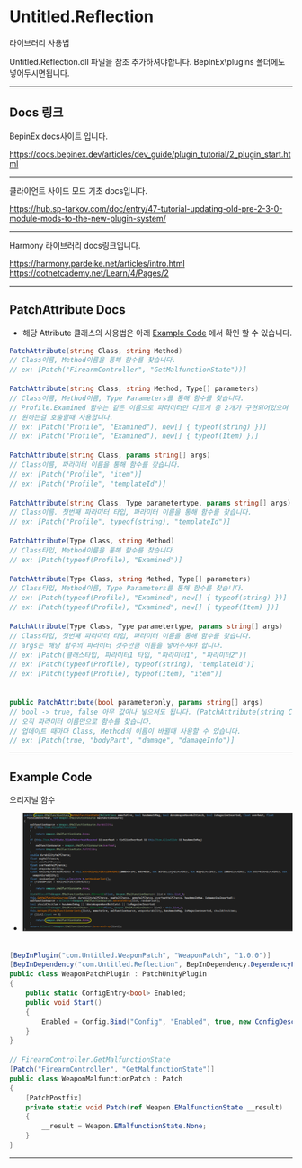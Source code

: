 # Untitled.Reflection

라이브러리 사용법

Untitled.Reflection.dll 파일을 참조 추가하셔야합니다.
BepInEx\plugins 폴더에도 넣어두시면됩니다.

---

## Docs 링크

BepinEx docs사이트 입니다.

<https://docs.bepinex.dev/articles/dev_guide/plugin_tutorial/2_plugin_start.html>

---

클라이언트 사이드 모드 기초 docs입니다.

<https://hub.sp-tarkov.com/doc/entry/47-tutorial-updating-old-pre-2-3-0-module-mods-to-the-new-plugin-system/>

---

Harmony 라이브러리 docs링크입니다.

<https://harmony.pardeike.net/articles/intro.html>
<https://dotnetcademy.net/Learn/4/Pages/2>

---

## PatchAttribute Docs

* 해당 Attribute 클래스의 사용법은 아래 [Example Code](#Example-Code) 에서 확인 할 수 있습니다.

```c#
PatchAttribute(string Class, string Method)
// Class이름, Method이름을 통해 함수를 찾습니다.
// ex: [Patch("FirearmController", "GetMalfunctionState"))]

PatchAttribute(string Class, string Method, Type[] parameters)
// Class이름, Method이름, Type Parameters를 통해 함수를 찾습니다.
// Profile.Examined 함수는 같은 이름으로 파라미터만 다르게 총 2개가 구현되어있으며 해당 함수중
// 원하는걸 호출할때 사용합니다.
// ex: [Patch("Profile", "Examined"), new[] { typeof(string) })]
// ex: [Patch("Profile", "Examined"), new[] { typeof(Item) })]

PatchAttribute(string Class, params string[] args)
// Class이름, 파라미터 이름을 통해 함수를 찾습니다.
// ex: [Patch("Profile", "item")]
// ex: [Patch("Profile", "templateId")]

PatchAttribute(string Class, Type parametertype, params string[] args)
// Class이름. 첫번째 파라미터 타입, 파라미터 이름을 통해 함수를 찾습니다.
// ex: [Patch("Profile", typeof(string), "templateId")]

PatchAttribute(Type Class, string Method)
// Class타입, Method이름을 통해 함수를 찾습니다.
// ex: [Patch(typeof(Profile), "Examined")]

PatchAttribute(Type Class, string Method, Type[] parameters)
// Class타입, Method이름, Type Parameters를 통해 함수를 찾습니다.
// ex: [Patch(typeof(Profile), "Examined", new[] { typeof(string) })]
// ex: [Patch(typeof(Profile), "Examined", new[] { typeof(Item) })]

PatchAttribute(Type Class, Type parametertype, params string[] args)
// Class타입, 첫번째 파라미터 타입, 파라미터 이름을 통해 함수를 찾습니다.
// args는 해당 함수의 파라미터 갯수만큼 이름을 넣어주셔야 합니다.
// ex: [Patch(클래스타입, 파라미터1 타입, "파라미터1", "파라미터2")]
// ex: [Patch(typeof(Profile), typeof(string), "templateId")]
// ex: [Patch(typeof(Profile), typeof(Item), "item")]


public PatchAttribute(bool parameteronly, params string[] args)
// bool -> true, false 아무 값이나 넣으셔도 됩니다. (PatchAttribute(string Class, params string[] args) 구별용)
// 오직 파라미터 이름만으로 함수를 찾습니다.
// 업데이트 때마다 Class, Method의 이름이 바뀔때 사용할 수 있습니다.
// ex: [Patch(true, "bodyPart", "damage", "damageInfo")]
```

---

## Example Code

오리지널 함수

* ![img](./img/FirearmController.GetMalfunctionState.png)

```c#

[BepInPlugin("com.Untitled.WeaponPatch", "WeaponPatch", "1.0.0")]
[BepInDependency("com.Untitled.Reflection", BepInDependency.DependencyFlags.HardDependency)]
public class WeaponPatchPlugin : PatchUnityPlugin
{
    public static ConfigEntry<bool> Enabled;
    public void Start()
    {
        Enabled = Config.Bind("Config", "Enabled", true, new ConfigDescription("Patch 활성화/비활성화"));
    }
}
    
// FirearmController.GetMalfunctionState
[Patch("FirearmController", "GetMalfunctionState")]
public class WeaponMalfunctionPatch : Patch 
{
    [PatchPostfix]
    private static void Patch(ref Weapon.EMalfunctionState __result)
    {
        __result = Weapon.EMalfunctionState.None;
    }
}
```

---
